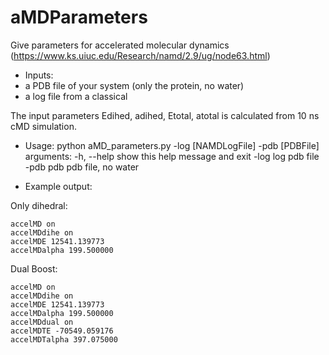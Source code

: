 # aMDParameters
Give parameters for accelerated molecular dynamics (https://www.ks.uiuc.edu/Research/namd/2.9/ug/node63.html)

- Inputs:
- a PDB file of your system (only the protein, no water)
- a log file from a classical 

The input parameters Edihed, adihed, Etotal, atotal is calculated from  10 ns cMD simulation.

- Usage:
python aMD_parameters.py -log [NAMDLogFile] -pdb [PDBFile]
    arguments:
    -h, --help  show this help message and exit
    -log log    pdb file
    -pdb pdb    pdb file, no water

- Example output:

Only dihedral:

    accelMD on
    accelMDdihe on
    accelMDE 12541.139773
    accelMDalpha 199.500000
    

Dual Boost:

    accelMD on
    accelMDdihe on
    accelMDE 12541.139773
    accelMDalpha 199.500000
    accelMDdual on
    accelMDTE -70549.059176
    accelMDTalpha 397.075000
